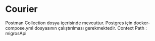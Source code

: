 # Courier
Postman Collection dosya içerisinde mevcuttur.
Postgres için docker-compose.yml dosyasının çalıştırılması gerekmektedir.
Context Path : migrosApi
